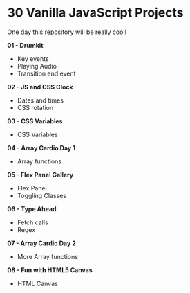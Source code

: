 # 30 Vanilla JavaScript Projects
One day this repository will be really cool!

**01 - Drumkit**
- Key events
- Playing Audio
- Transition end event

**02 - JS and CSS Clock**
- Dates and times
- CSS rotation

**03 - CSS Variables**
- CSS Variables

**04 - Array Cardio Day 1**
- Array functions

**05 - Flex Panel Gallery**
- Flex Panel
- Toggling Classes

**06 - Type Ahead**
- Fetch calls
- Regex

**07 - Array Cardio Day 2**
- More Array functions

**08 - Fun with HTML5 Canvas**
- HTML Canvas